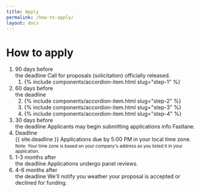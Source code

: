 ```yaml
---
title: Apply
permalink: /how-to-apply/
layout: docs
---
```

# How to apply

<ol class="timeline">
  <li>
    <span class="time">90 days before<br> the deadline</span>
    <span class="time-description">Call for proposals (solicitation) officially released.</span>
    <ol class="usa-accordion">
      <li value="1" class="step">
        {% include components/accordion-item.html slug="step-1" %}
      </li>
    </ol>
  </li>
  <li>
    <span class="time">60 days before<br>  the deadline</span>
    <ol class="usa-accordion">
      <li value="2" class="step">
        {% include components/accordion-item.html slug="step-2" %}
      </li>
      <li value="3" class="step">
        {% include components/accordion-item.html slug="step-3" %}
      </li>
      <li value="4" class="step">
        {% include components/accordion-item.html slug="step-4" %}
      </li>
    </ol>
  </li>
  <li>
    <span class="time">30 days before<br> the deadline</span>
    <span class="time-description">Applicants may begin submitting applications info Fastlane.</span>
  </li>
  <li class="step-deadline">
    <span class="time">Deadline<br> {{ site.deadline }}</span>
    <span class="time-description">Applications due by 5:00 PM in your local time zone.
      <small>Note: Your time zone is based on your company's address as you listed it in your application.</small>
    </span>
  </li>
  <li>
    <span class="time">1-3 months after<br> the deadline</span>
    <span class="time-description">Applications undergo panel reviews.</span>
  </li>
  <li>
    <span class="time">4-6 months after<br> the deadline</span>
    <span class="time-description">We'll notify you weather your proposal is accepted or declined for funding.</span>
  </li>
</ol>
